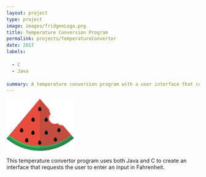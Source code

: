 ```yaml
---
layout: project
type: project
image: images/fridgeeLogo.png
title: Temperature Conversion Program
permalink: projects/TemperatureConvertor
date: 2017
labels:
  
  - C
  - Java
  
summary: A temperature conversion program with a user interface that converts a temperature from fahrenheit to celsius, given the fahrenheit input.
---
```


<img class="ui centered middle image" width = "35%" src="../images/fridgeeLogo.png">

This temperature convertor program uses both Java and C to create an interface that requests the user to enter an input in Fahrenheit.

